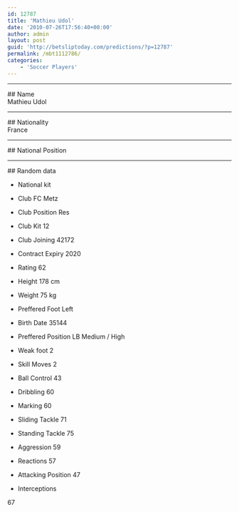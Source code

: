 ```yaml
---
id: 12787
title: 'Mathieu Udol'
date: '2010-07-26T17:56:40+00:00'
author: admin
layout: post
guid: 'http://betsliptoday.com/predictions/?p=12787'
permalink: /mbt1112786/
categories:
    - 'Soccer Players'
---
```


- - - - - -

\## Name  
 Mathieu Udol

- - - - - -

\## Nationality  
 France

- - - - - -

\## National Position

- - - - - -

\## Random data

- National kit
- Club
 FC Metz

- Club Position
 Res

- Club Kit
 12

- Club Joining
 42172

- Contract Expiry
 2020

- Rating
 62

- Height
 178 cm

- Weight
 75 kg

- Preffered Foot
 Left

- Birth Date
 35144

- Preffered Position
 LB Medium / High

- Weak foot
 2

- Skill Moves
 2

- Ball Control
 43

- Dribbling
 60

- Marking
 60

- Sliding Tackle
 71

- Standing Tackle
 75

- Aggression
 59

- Reactions
 57

- Attacking Position
 47

- Interceptions

 67